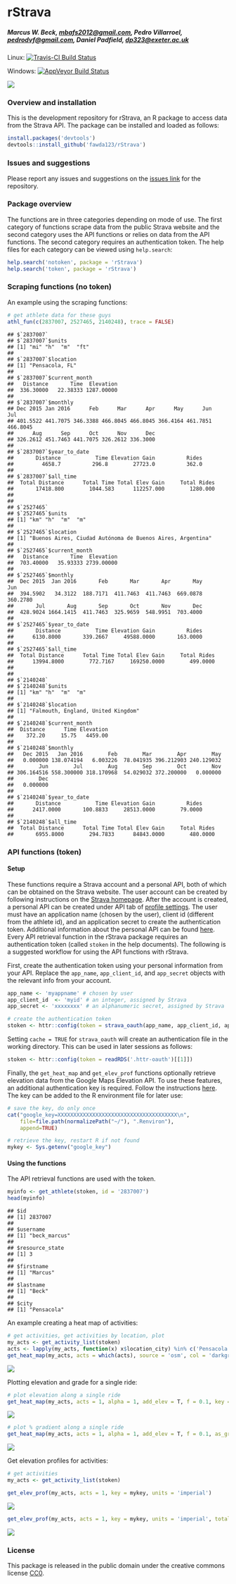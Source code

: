 
# rStrava

##### *Marcus W. Beck, mbafs2012@gmail.com, Pedro Villarroel, pedrodvf@gmail.com, Daniel Padfield, dp323@exeter.ac.uk*

Linux: [![Travis-CI Build Status](https://travis-ci.org/fawda123/rStrava.svg?branch=master)](https://travis-ci.org/fawda123/rStrava)

Windows: [![AppVeyor Build Status](https://ci.appveyor.com/api/projects/status/github/fawda123/rStrava?branch=master)](https://ci.appveyor.com/project/fawda123/rStrava)

![](api_logo_pwrdBy_strava_horiz_light.png)

### Overview and installation

This is the development repository for rStrava, an R package to access data from the Strava API.  The package can be installed and loaded as follows:


```r
install.packages('devtools')
devtools::install_github('fawda123/rStrava')
```

### Issues and suggestions

Please report any issues and suggestions on the [issues link](https://github.com/fawda123/rStrava/issues) for the repository.

### Package overview

The functions are in three categories depending on mode of use.  The first category of functions scrape data from the public Strava website and the second category uses the API functions or relies on data from the API functions.  The second category requires an authentication token.  The help files for each category can be viewed using ```help.search```:


```r
help.search('notoken', package = 'rStrava')
help.search('token', package = 'rStrava')
```

### Scraping functions (no token)

An example using the scraping functions:


```r
# get athlete data for these guys
athl_fun(c(2837007, 2527465, 2140248), trace = FALSE)
```

```
## $`2837007`
## $`2837007`$units
## [1] "mi" "h"  "m"  "ft"
## 
## $`2837007`$location
## [1] "Pensacola, FL"
## 
## $`2837007`$current_month
##   Distance       Time  Elevation 
##  336.30000   22.38333 1287.00000 
## 
## $`2837007`$monthly
## Dec 2015 Jan 2016      Feb      Mar      Apr      May      Jun      Jul 
## 401.5522 441.7075 346.3388 466.8045 466.8045 366.4164 461.7851 466.8045 
##      Aug      Sep      Oct      Nov      Dec 
## 326.2612 451.7463 441.7075 326.2612 336.3000 
## 
## $`2837007`$year_to_date
##       Distance           Time Elevation Gain          Rides 
##         4658.7          296.8        27723.0          362.0 
## 
## $`2837007`$all_time
##  Total Distance      Total Time Total Elev Gain     Total Rides 
##       17418.800        1044.583      112257.000        1280.000 
## 
## 
## $`2527465`
## $`2527465`$units
## [1] "km" "h"  "m"  "m" 
## 
## $`2527465`$location
## [1] "Buenos Aires, Ciudad Autónoma de Buenos Aires, Argentina"
## 
## $`2527465`$current_month
##   Distance       Time  Elevation 
##  703.40000   35.93333 2739.00000 
## 
## $`2527465`$monthly
##  Dec 2015  Jan 2016       Feb       Mar       Apr       May       Jun 
##  394.5902   34.3122  188.7171  411.7463  411.7463  669.0878  360.2780 
##       Jul       Aug       Sep       Oct       Nov       Dec 
##  428.9024 1664.1415  411.7463  325.9659  548.9951  703.4000 
## 
## $`2527465`$year_to_date
##       Distance           Time Elevation Gain          Rides 
##      6130.8000       339.2667     49588.0000       163.0000 
## 
## $`2527465`$all_time
##  Total Distance      Total Time Total Elev Gain     Total Rides 
##      13994.8000        772.7167     169250.0000        499.0000 
## 
## 
## $`2140248`
## $`2140248`$units
## [1] "km" "h"  "m"  "m" 
## 
## $`2140248`$location
## [1] "Falmouth, England, United Kingdom"
## 
## $`2140248`$current_month
##  Distance      Time Elevation 
##    372.20     15.75   4459.00 
## 
## $`2140248`$monthly
##   Dec 2015   Jan 2016        Feb        Mar        Apr        May 
##   0.000000 138.074194   6.003226  78.041935 396.212903 240.129032 
##        Jun        Jul        Aug        Sep        Oct        Nov 
## 306.164516 558.300000 318.170968  54.029032 372.200000   0.000000 
##        Dec 
##   0.000000 
## 
## $`2140248`$year_to_date
##       Distance           Time Elevation Gain          Rides 
##      2417.0000       100.8833     28513.0000        79.0000 
## 
## $`2140248`$all_time
##  Total Distance      Total Time Total Elev Gain     Total Rides 
##       6955.8000        294.7833      84843.0000        480.0000
```

### API functions (token)

#### Setup 

These functions require a Strava account and a personal API, both of which can be obtained on the Strava website.  The user account can be created by following instructions on the [Strava homepage](https://www.strava.com/).  After the account is created, a personal API can be created under API tab of [profile settings](https://www.strava.com/settings/api).  The user must have an application name (chosen by the user), client id (different from the athlete id), and an application secret to create the authentication token.  Additional information about the personal API can be found [here](https://strava.github.io/api/).  Every API retrieval function in the rStrava package requires an authentication token (called `stoken` in the help documents).  The following is a suggested workflow for using the API functions with rStrava.

First, create the authentication token using your personal information from your API.  Replace the `app_name`, `app_client_id`, and `app_secret` objects with the relevant info from your account.

```r
app_name <- 'myappname' # chosen by user
app_client_id  <- 'myid' # an integer, assigned by Strava
app_secret <- 'xxxxxxxx' # an alphanumeric secret, assigned by Strava

# create the authentication token
stoken <- httr::config(token = strava_oauth(app_name, app_client_id, app_secret))
```

Setting `cache = TRUE` for `strava_oauth` will create an authentication file in the working directory. This can be used in later sessions as follows:

```r
stoken <- httr::config(token = readRDS('.httr-oauth')[[1]])
```

Finally, the `get_heat_map` and `get_elev_prof` functions optionally retrieve elevation data from the Google Maps Elevation API. To use these features, an additional authentication key is required.  Follow the instructions [here](https://developers.google.com/maps/documentation/elevation/#api_key).  The key can be added to the R environment file for later use:


```r
# save the key, do only once
cat("google_key=XXXXXXXXXXXXXXXXXXXXXXXXXXXXXXXXXXXXXX\n",
    file=file.path(normalizePath("~/"), ".Renviron"),
    append=TRUE)

# retrieve the key, restart R if not found
mykey <- Sys.getenv("google_key")
```

#### Using the functions

The API retrieval functions are used with the token.


```r
myinfo <- get_athlete(stoken, id = '2837007')
head(myinfo)
```

```
## $id
## [1] 2837007
## 
## $username
## [1] "beck_marcus"
## 
## $resource_state
## [1] 3
## 
## $firstname
## [1] "Marcus"
## 
## $lastname
## [1] "Beck"
## 
## $city
## [1] "Pensacola"
```

An example creating a heat map of activities:

```r
# get activities, get activities by location, plot
my_acts <- get_activity_list(stoken)
acts <- lapply(my_acts, function(x) x$location_city) %in% c('Pensacola', 'Pensacola Beach', 'Milton') 
get_heat_map(my_acts, acts = which(acts), source = 'osm', col = 'darkgreen', size = 2, dist = F)
```

![](README_files/figure-html/unnamed-chunk-10-1.png)<!-- -->

Plotting elevation and grade for a single ride:

```r
# plot elevation along a single ride
get_heat_map(my_acts, acts = 1, alpha = 1, add_elev = T, f = 0.1, key = mykey, size = 2, col = 'Spectral', maptype = 'satellite', units = 'imperial')
```

![](README_files/figure-html/unnamed-chunk-11-1.png)<!-- -->

```r
# plot % gradient along a single ride
get_heat_map(my_acts, acts = 1, alpha = 1, add_elev = T, f = 0.1, as_grad = T, key = mykey, size = 2, col = 'Spectral', expand = 5, maptype = 'satellite', units = 'imperial')
```

![](README_files/figure-html/unnamed-chunk-11-2.png)<!-- -->

Get elevation profiles for activities:

```r
# get activities
my_acts <- get_activity_list(stoken) 

get_elev_prof(my_acts, acts = 1, key = mykey, units = 'imperial')
```

![](README_files/figure-html/unnamed-chunk-12-1.png)<!-- -->

```r
get_elev_prof(my_acts, acts = 1, key = mykey, units = 'imperial', total = T)
```

![](README_files/figure-html/unnamed-chunk-12-2.png)<!-- -->

### License

This package is released in the public domain under the creative commons license [CC0](https://tldrlegal.com/license/creative-commons-cc0-1.0-universal). 
